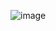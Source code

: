 ![image](https://github.com/itseduardolima/skin-and-bones/assets/108556192/2d702567-7d8d-4963-988f-c33c2bc279c5)
